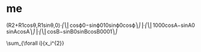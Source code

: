# me
(R2+R1cosθ,R1sinθ,0)⋅⎛⎝⎜cosϕ0−sinϕ010sinϕ0cosϕ⎞⎠⎟⋅⎛⎝⎜1000cosA−sinA0sinAcosA⎞⎠⎟⋅⎛⎝⎜cosB−sinB0sinBcosB0001⎞⎠

\sum_{\forall i}{x_i^{2}}
        
